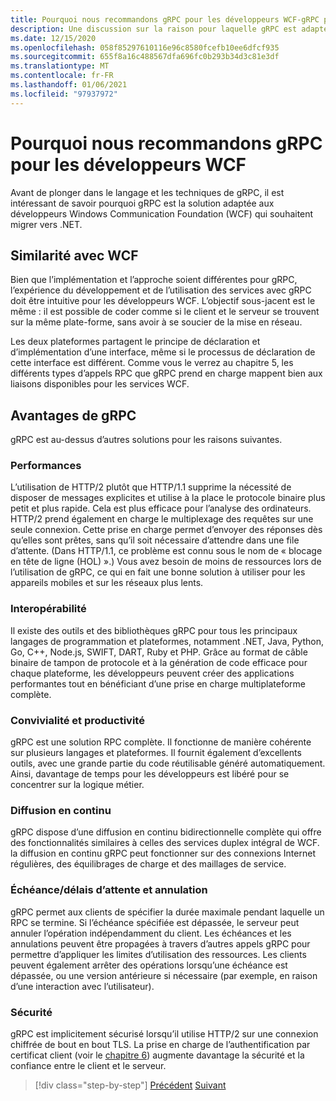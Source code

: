 ```yaml
---
title: Pourquoi nous recommandons gRPC pour les développeurs WCF-gRPC pour les développeurs WCF
description: Une discussion sur la raison pour laquelle gRPC est adapté aux développeurs WCF qui souhaitent migrer vers des architectures et des plateformes modernes.
ms.date: 12/15/2020
ms.openlocfilehash: 058f85297610116e96c8580fcefb10ee6dfcf935
ms.sourcegitcommit: 655f8a16c488567dfa696fc0b293b34d3c81e3df
ms.translationtype: MT
ms.contentlocale: fr-FR
ms.lasthandoff: 01/06/2021
ms.locfileid: "97937972"
---
```

# <a name="why-we-recommend-grpc-for-wcf-developers"></a>Pourquoi nous recommandons gRPC pour les développeurs WCF

Avant de plonger dans le langage et les techniques de gRPC, il est intéressant de savoir pourquoi gRPC est la solution adaptée aux développeurs Windows Communication Foundation (WCF) qui souhaitent migrer vers .NET.

## <a name="similarity-to-wcf"></a>Similarité avec WCF

Bien que l’implémentation et l’approche soient différentes pour gRPC, l’expérience du développement et de l’utilisation des services avec gRPC doit être intuitive pour les développeurs WCF. L’objectif sous-jacent est le même : il est possible de coder comme si le client et le serveur se trouvent sur la même plate-forme, sans avoir à se soucier de la mise en réseau.

Les deux plateformes partagent le principe de déclaration et d’implémentation d’une interface, même si le processus de déclaration de cette interface est différent. Comme vous le verrez au chapitre 5, les différents types d’appels RPC que gRPC prend en charge mappent bien aux liaisons disponibles pour les services WCF.

## <a name="benefits-of-grpc"></a>Avantages de gRPC

gRPC est au-dessus d’autres solutions pour les raisons suivantes.

### <a name="performance"></a>Performances

L’utilisation de HTTP/2 plutôt que HTTP/1.1 supprime la nécessité de disposer de messages explicites et utilise à la place le protocole binaire plus petit et plus rapide. Cela est plus efficace pour l’analyse des ordinateurs. HTTP/2 prend également en charge le multiplexage des requêtes sur une seule connexion. Cette prise en charge permet d’envoyer des réponses dès qu’elles sont prêtes, sans qu’il soit nécessaire d’attendre dans une file d’attente. (Dans HTTP/1.1, ce problème est connu sous le nom de « blocage en tête de ligne (HOL) ».) Vous avez besoin de moins de ressources lors de l’utilisation de gRPC, ce qui en fait une bonne solution à utiliser pour les appareils mobiles et sur les réseaux plus lents.

### <a name="interoperability"></a>Interopérabilité

Il existe des outils et des bibliothèques gRPC pour tous les principaux langages de programmation et plateformes, notamment .NET, Java, Python, Go, C++, Node.js, SWIFT, DART, Ruby et PHP. Grâce au format de câble binaire de tampon de protocole et à la génération de code efficace pour chaque plateforme, les développeurs peuvent créer des applications performantes tout en bénéficiant d’une prise en charge multiplateforme complète.

### <a name="usability-and-productivity"></a>Convivialité et productivité

gRPC est une solution RPC complète. Il fonctionne de manière cohérente sur plusieurs langages et plateformes. Il fournit également d’excellents outils, avec une grande partie du code réutilisable généré automatiquement. Ainsi, davantage de temps pour les développeurs est libéré pour se concentrer sur la logique métier.

### <a name="streaming"></a>Diffusion en continu

gRPC dispose d’une diffusion en continu bidirectionnelle complète qui offre des fonctionnalités similaires à celles des services duplex intégral de WCF. la diffusion en continu gRPC peut fonctionner sur des connexions Internet régulières, des équilibrages de charge et des maillages de service.

### <a name="deadlinetimeouts-and-cancellation"></a>Échéance/délais d’attente et annulation

gRPC permet aux clients de spécifier la durée maximale pendant laquelle un RPC se termine. Si l’échéance spécifiée est dépassée, le serveur peut annuler l’opération indépendamment du client. Les échéances et les annulations peuvent être propagées à travers d’autres appels gRPC pour permettre d’appliquer les limites d’utilisation des ressources. Les clients peuvent également arrêter des opérations lorsqu’une échéance est dépassée, ou une version antérieure si nécessaire (par exemple, en raison d’une interaction avec l’utilisateur).

### <a name="security"></a>Sécurité

gRPC est implicitement sécurisé lorsqu’il utilise HTTP/2 sur une connexion chiffrée de bout en bout TLS. La prise en charge de l’authentification par certificat client (voir le [chapitre 6](security.md)) augmente davantage la sécurité et la confiance entre le client et le serveur.

>[!div class="step-by-step"]
>[Précédent](network-protocols.md) 
> [Suivant](protocol-buffers.md)
